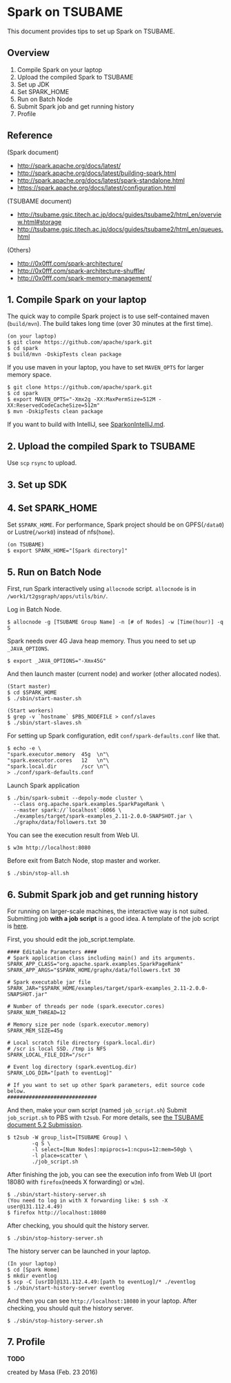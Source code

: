 # Spark on TSUBAME
This document provides tips to set up Spark on TSUBAME.

## Overview
1. Compile Spark on your laptop
2. Upload the compiled Spark to TSUBAME
3. Set up JDK
4. Set SPARK_HOME
5. Run on Batch Node
6. Submit Spark job and get running history
7. Profile

## Reference
(Spark document)
- http://spark.apache.org/docs/latest/
- http://spark.apache.org/docs/latest/building-spark.html
- http://spark.apache.org/docs/latest/spark-standalone.html
- https://spark.apache.org/docs/latest/configuration.html

(TSUBAME document)
- http://tsubame.gsic.titech.ac.jp/docs/guides/tsubame2/html_en/overview.html#storage
- http://tsubame.gsic.titech.ac.jp/docs/guides/tsubame2/html_en/queues.html

(Others)
- http://0x0fff.com/spark-architecture/
- http://0x0fff.com/spark-architecture-shuffle/
- http://0x0fff.com/spark-memory-management/

## 1. Compile Spark on your laptop
The quick way to compile Spark project is to use self-contained maven (`build/mvn`).
The build takes long time (over 30 minutes at the first time).
```
(on your laptop)
$ git clone https://github.com/apache/spark.git
$ cd spark
$ build/mvn -DskipTests clean package
```
If you use maven in your laptop, you have to set `MAVEN_OPTS` for larger memory space.
```
$ git clone https://github.com/apache/spark.git
$ cd spark
$ export MAVEN_OPTS="-Xmx2g -XX:MaxPermSize=512M -XX:ReservedCodeCacheSize=512m"
$ mvn -DskipTests clean package
```

If you want to build with IntelliJ, see [SparkonIntelliJ.md](./SparkonIntelliJ.md).

## 2. Upload the compiled Spark to TSUBAME
Use `scp` `rsync` to upload.

## 3. Set up SDK

## 4. Set SPARK_HOME
Set `$SPARK_HOME`.
For performance, Spark project should be on GPFS(`/data0`) or Lustre(`/work0`) instead of nfs(`home`).
```
(on TSUBAME)
$ export SPARK_HOME="[Spark directory]"
```
## 5. Run on Batch Node
First, run Spark interactively using `allocnode` script.
`allocnode` is in `/work1/t2gsgraph/apps/utils/bin/`.

Log in Batch Node.
```
$ allocnode -g [TSUBAME Group Name] -n [# of Nodes] -w [Time(hour)] -q S
```
Spark needs over 4G Java heap memory. Thus you need to set up `_JAVA_OPTIONS`.
```
$ export _JAVA_OPTIONS="-Xmx45G"
```
And then launch master (current node) and worker (other allocated nodes).
```
(Start master)
$ cd $SPARK_HOME
$ ./sbin/start-master.sh

(Start workers)
$ grep -v `hostname` $PBS_NODEFILE > conf/slaves
$ ./sbin/start-slaves.sh
```
For setting up Spark configuration,  edit `conf/spark-defaults.conf` like that.
```
$ echo -e \
"spark.executor.memory  45g  \n"\
"spark.executor.cores   12   \n"\
"spark.local.dir        /scr \n"\
> ./conf/spark-defaults.conf
```
Launch Spark application
```
$ ./bin/spark-submit --depoly-mode cluster \
  --class org.apache.spark.examples.SparkPageRank \
  --master spark://`localhost`:6066 \
  ./examples/target/spark-examples_2.11-2.0.0-SNAPSHOT.jar \
  ./graphx/data/followers.txt 30
```
You can see the execution result from Web UI.
```
$ w3m http://localhost:8080
```
Before exit from Batch Node, stop master and worker.
```
$ ./sbin/stop-all.sh
```

## 6. Submit Spark job and get running history
For running on larger-scale machines, the interactive way is not suited.
Submitting job **with a job script** is a good idea.
A template of the job script is [here](./src/job_script.template).

First, you should edit the job_script.template.
```
#### Editable Parameters ####
# Spark application class including main() and its arguments.
SPARK_APP_CLASS="org.apache.spark.examples.SparkPageRank"
SPARK_APP_ARGS="$SPARK_HOME/graphx/data/followers.txt 30

# Spark executable jar file
SPARK_JAR="$SPARK_HOME/examples/target/spark-examples_2.11-2.0.0-SNAPSHOT.jar"

# Number of threads per node (spark.executor.cores)
SPARK_NUM_THREAD=12

# Memory size per node (spark.executor.memory)
SPARK_MEM_SIZE=45g

# Local scratch file directory (spark.local.dir)
# /scr is local SSD. /tmp is NFS
SPARK_LOCAL_FILE_DIR="/scr"

# Event log directory (spark.eventLog.dir)
SPARK_LOG_DIR="[path to eventLog]"

# If you want to set up other Spark parameters, edit source code below.
#############################
```
And then, make your own script (named `job_script.sh`)
Submit `job_script.sh` to PBS with `t2sub`.
For more details, see [the TSUBAME document 5.2 Submission]( http://tsubame.gsic.titech.ac.jp/docs/guides/tsubame2/html_en/queues.html#submission).
```
$ t2sub -W group_list=[TSUBAME Group] \
        -q S \
        -l select=[Num Nodes]:mpiprocs=1:ncpus=12:mem=50gb \
        -l place=scatter \
        ./job_script.sh
```

After finishing the job, you can see the execution info from Web UI (port 18080 with `firefox`(needs X forwarding) or `w3m`).
```
$ ./sbin/start-history-server.sh
(You need to log in with X forwarding like: $ ssh -X user@131.112.4.49)
$ firefox http://localhost:18080
```
After checking, you should quit the history server.
```
$ ./sbin/stop-history-server.sh
```

The history server can be launched in your laptop.
```
(In your laptop)
$ cd [Spark Home]
$ mkdir eventlog
$ scp -C [usrID]@131.112.4.49:[path to eventLog]/* ./eventlog
$ ./sbin/start-history-server eventlog
```
And then you can see `http://localhost:18080` in your laptop.
After checking, you should quit the history server.
```
$ ./sbin/stop-history-server.sh
```

## 7. Profile
**TODO**

created by Masa (Feb. 23 2016)
